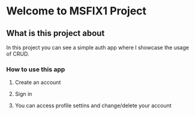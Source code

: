 # Welcome to MSFIX1 Project

## What is this project about

In this project you can see a simple auth app where I showcase the usage of CRUD.

### How to use this app

1. Create an account

2. Sign in

3. You can access profile settins and change/delete your account
